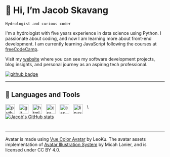 # 👋 Hi, I’m Jacob Skavang

`Hydrologist and curious coder`

I'm a hydrologist with five years experience in data science using Python. I passionate about coding, and now I am learning more about front-end development. I am currently learning JavaScript following the courses at [freeCodeCamp](https://www.freecodecamp.org/).

Visit my [website](https://jaqska.github.io/portfolio-website/) where you can see my software development projects, blog insights, and personal journey as an aspiring tech professional.


<p align="left">
  <a href="https://github.com/jaqska">
    <img src="https://img.shields.io/badge/github-%23181717.svg?&style=for-the-badge&logo=github&logoColor=white" alt="github badge">
  </a>
</p>

___

## 🔨 Languages and Tools


<img align="left" alt="python" width=30px style="padding-right:10px;" src="https://cdn.jsdelivr.net/gh/devicons/devicon/icons/python/python-original.svg"/>
<img align="left" alt="git" width=30px style="padding-right:10px;" src="https://cdn.jsdelivr.net/gh/devicons/devicon/icons/git/git-original.svg"/>
<img align="left" alt="html" width=30px style="padding-right:10px;" src="https://cdn.jsdelivr.net/gh/devicons/devicon/icons/html5/html5-original.svg"/>
<img align="left" alt="css" width=30px style="padding-right:10px;" src="https://cdn.jsdelivr.net/gh/devicons/devicon/icons/css3/css3-original.svg"/>
<img align="left" alt="css" width=30px style="padding-right:10px;" src="https://cdn.jsdelivr.net/gh/devicons/devicon/icons/javascript/javascript-original.svg"/>
<img align="left" alt="linux" width=30px style="padding-right:10px;" src="https://cdn.jsdelivr.net/gh/devicons/devicon/icons/linux/linux-original.svg"/>

\

[![Jacob's GitHub stats](https://github-readme-stats.vercel.app/api?username=jaqska&show_icons=true&theme=tokyonight)](https://github.com/anuraghazra/github-readme-stats)

  #

___

Avatar is made using [Vue Color Avatar](https://github.com/Codennnn/vue-color-avatar) by LeoKu. The avatar assets implementation of [Avatar Illustration System](https://www.figma.com/community/file/829741575478342595/avatar-illustration-system) by Micah Lanier, and is licensed under CC BY 4.0.






<!---
jaqska/jaqska is a ✨ special ✨ repository because its `README.md` (this file) appears on your GitHub profile.
You can click the Preview link to take a look at your changes.
--->
